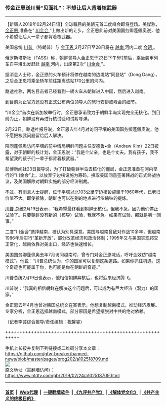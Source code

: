 ### 传金正恩送川普“见面礼”：不想让后人背着核武器
------------------------

<div class="post_content">
 <p>
  【新唐人2019年02月24日讯】全球瞩目的美朝元首二度峰会即将登场。美媒称，
  <a href="https://www.ntdtv.com/gb/金正恩.htm">
   金正恩
  </a>
  准备在“
  <a href="https://www.ntdtv.com/gb/川金会.htm">
   川金会
  </a>
  ”上做出新的让步。金正恩此前对美国国务卿蓬佩奥说，他不希望让后人一辈子都背着核武器。
 </p>
 <p>
  美国总统
  <a href="https://www.ntdtv.com/gb/川普.htm">
   川普
  </a>
  （特朗普）与
  <a href="https://www.ntdtv.com/gb/金正恩.htm">
   金正恩
  </a>
  2月27日至28日将在
  <a href="https://www.ntdtv.com/gb/越南.htm">
   越南
  </a>
  河内二度
  <a href="https://www.ntdtv.com/gb/会晤.htm">
   会晤
  </a>
  。
 </p>
 <p>
  俄罗斯塔斯社（TASS）称，朝鲜领导人金正恩于23日下午5时前后，乘坐装甲列车自平壤出发赶赴
  <a href="https://www.ntdtv.com/gb/越南.htm">
   越南
  </a>
  河内，出席第2次“
  <a href="https://www.ntdtv.com/gb/川金会.htm">
   川金会
  </a>
  ”。
 </p>
 <p>
  据消息人士称，金正恩的火车预计将停在越南的边境站“同登站”（Dong Dang），之后金正恩将乘坐轿车前往距离该站170公里的河内。
 </p>
 <p>
  路透社称，两名目击者已经看到一辆火车从朝鲜进入中国，然后进入越南。
 </p>
 <p>
  到目前为止官方还没有正式公布两位领导人的旅行安排或峰会的细节。
 </p>
 <p>
  “川金会”首次在新加坡举行时，金正恩承诺致力于朝鲜半岛实现完全无核化。到目前为止，朝鲜没有再进行核试验和试射导弹。
 </p>
 <p>
  2月23日，路透社报导说，金正恩去年4月对访问平壤的美国国务卿蓬佩奥说，他不愿把核武问题留给后人解决。
 </p>
 <p>
  陪同蓬佩奥访问平壤的前中情局朝鲜问题主任安德鲁•金（Andrew Kim）22日披露，对于朝鲜的核计划，金正恩说：“我是个父亲，也是个丈夫。我有孩子，我不希望我的孩子们一辈子都背着核武器。”
 </p>
 <p>
  彭博新闻社23日报导说，为了打破朝鲜半岛去核化的僵局，金正恩准备在河内举行的“川金会”上，以放弃宁边核设施为筹码，换取美国同意签署韩战的正式终战协议，及美国解除对朝鲜实施的部分经济制裁。
 </p>
 <p>
  不过，有消息人士提醒，位于平壤以北103公里宁边核设施建于1960年代，已老旧价值不大。即使拆除，朝鲜也可以在别的地点进行浓缩铀的提炼。
 </p>
 <p>
  <a href="https://www.ntdtv.com/gb/川普.htm">
   川普
  </a>
  总统2月19日表示，“我希望最终看到朝鲜无核化。但我不急，因为他们停止试验了。只要朝鲜没有新的（核导）试验，我就不急。如果有试验，那就是另一回事。”
 </p>
 <p>
  二度“川金会”选择越南，被认为别具深意。美国与越南曾敌对作战10多年，但越南1986年后实行“革新开放”，部分改革经济和政治体制；1995年又与美国实现邦交正常化，越南依靠对美出口，经济也快速增长。
 </p>
 <p>
  美国国务卿蓬佩奥去年7月访问越南时，曾专门对金正恩喊话，呼吁金效仿“越南模式”。他说：“川普总统认为，你的国家可以复制这条道路。如果你抓住机遇，这个奇迹也可能属于你，也可能是你在朝鲜的奇迹。”
 </p>
 <p>
  川普总统2月19日也表示，他相信朝鲜弃核后，也将迎来经济腾飞。
 </p>
 <p>
  川普说：“我真的相信朝鲜在解决这个问题后，可以成为有巨大经济（潜力）的国家。”
 </p>
 <p>
  金正恩去年4月也曾对韩国总统文在寅表示，他想复制越南模式，推动经济发展。专家分析，金正恩选择越南模式，部分原因是希望摆脱对中共的绝对依赖。
 </p>
 <p>
  （记者李芸综合报导/责任编辑：祝馨睿）
 </p>
 <div class="single_ad">
 </div>
</div>

+++++++++++++++++++++++++++++++++++++++++++++++++++++++++++<br/><br/>
手机上长按并复制下列链接或二维码分享本文章：<br/>
https://github.com/gfw-breaker/banned-news/blob/master/pages/prog202/a102518709.md <br/>
<a href='https://github.com/gfw-breaker/banned-news/blob/master/pages/prog202/a102518709.md'><img src='https://github.com/gfw-breaker/banned-news/blob/master/pages/prog202/a102518709.md.png'/></a> <br/>
原文地址（需翻墙访问）：https://www.ntdtv.com/gb/2019/02/24/a102518709.html


------------------------
#### [首页](https://github.com/gfw-breaker/banned-news/blob/master/README.md) &nbsp;|&nbsp; [Web代理](https://github.com/labour-camp/helloworld) &nbsp;|&nbsp; [一键翻墙软件](https://github.com/gfw-breaker/nogfw/blob/master/README.md) &nbsp;| [《九评共产党》](https://github.com/gfw-breaker/9ping.md/blob/master/README.md#九评之一评共产党是什么) | [《解体党文化》](https://github.com/gfw-breaker/jtdwh.md/blob/master/README.md) | [《共产主义的终极目的》](https://github.com/gfw-breaker/gczydzjmd.md/blob/master/README.md)

